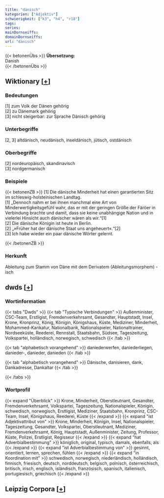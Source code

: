 ```yaml
---
title: "dänisch"
kategorien: ["Adjektiv"]
schwierigkeit: ["k3", "h4", "r18"]
tags:
series:
mainDornseiffs:
domainDornseiffs:
url: "dänisch"
---
```


{{< betonenÜbs >}}
**Übersetzung:**  
Danish  
{{< /betonenÜbs >}}

## Wiktionary [[+](https://de.wiktionary.org/wiki/dänisch)]

### Bedeutungen
[1] zum Volk der Dänen gehörig  
[2] zu Dänemark gehörig  
[3] nicht steigerbar: zur Sprache Dänisch gehörig  

### Unterbegriffe
[2, 3] altdänisch, neudänisch, inseldänisch, jütisch, ostdänisch  

### Oberbegriffe
[2] nordeuropäisch, skandinavisch  
[3] nordgermanisch  

### Beispiele
{{< betonenZB >}}
[1] Die dänische Minderheit hat einen garantierten Sitz im schleswig-holsteinischen Landtag.  
[1] „Dennoch nahm er bei ihnen manchmal eine Art von Minderwertigkeitsgefühl wahr, das er mit der geringen Größe der Färöer in Verbindung brachte und damit, dass sie keine unabhängige Nation und in vielerlei Hinsicht auch dänischer wären als wir.“[1]  
[2] Die dänische Königin ist heute in Berlin.  
[2] „»Früher hat der dänische Staat uns angeheuert«.“[2]  
[3] Ich habe wieder ein paar dänische Wörter gelernt.  

{{< /betonenZB >}}
### Herkunft
Ableitung zum Stamm von Däne mit dem Derivatem (Ableitungsmorphem) -isch  



## dwds [[+](https://www.dwds.de/wb/dänisch)]

### Wortinformation
{{< tabs "Dwds" >}}
{{< tab "Typische Verbindungen" >}}
Außenminister, CSC-Team, Erstligist, Fremdenverkehrsamt, Gesandter, Hauptstadt, Insel, Krone, Kronprinz, König, Königin, Königshaus, Küste, Mediziner, Minderheit, Mohammed-Karikatur, Nationalbank, Nationalspieler, Nationaltrainer, Nordseeküste, Reederei, Rennstall, Staatsbahn, Südsee, Tageszeitung, Volkspartei, holländisch, norwegisch, schwedisch
{{< /tab >}}

{{< tab "alphabetisch vorangehend" >}}
daniederwerfen, daniederliegen, danieder-, danieder, danieden
{{< /tab >}}

{{< tab "alphabetisch vorangehend" >}}
Dänische, danisieren, dank, Dankadresse, Dankaltar
{{< /tab >}}

{{< /tabs >}}

### Wortprofil
{{< expand "Überblick" >}} Krone, Minderheit, Oberstleutnant, Gesandter, Fremdenverkehrsamt, Volkspartei, Tageszeitung, Nationalspieler, Königin, schwedisch, norwegisch, Erstligist, Mediziner, Staatsbahn, Kronprinz, CSC-Team, Insel, Königshaus, Reederei, Küste {{< /expand >}}
{{< expand "ist Adjektivattribut von" >}} Krone, Minderheit, Königin, Insel, Nationalspieler, Tageszeitung, Gesandter, Volkspartei, Oberstleutnant, Mediziner, Fremdenverkehrsamt, König, Hauptstadt, Außenminister, Zeitung, Professor, Küste, Polizei, Erstligist, Regisseur {{< /expand >}}
{{< expand "hat Adverbialbestimmung" >}} königlich, original, typisch, damals, ebenfalls, als {{< /expand >}}
{{< expand "ist Adverbialbestimmung von" >}} gesinnt, orientiert, lernen, sprechen, fühlen {{< /expand >}}
{{< expand "in Koordination mit" >}} schwedisch, norwegisch, niederländisch, holländisch, finnisch, friesisch, deutsch, norddeutsch, belgisch, polnisch, österreichisch, britisch, irisch, englisch, isländisch, französisch, spanisch, italienisch, portugiesisch, griechisch {{< /expand >}}

## Leipzig Corpora [[+](https://corpora.uni-leipzig.de/en/res?word=dänisch&corpusId=deu_newscrawl-public_2018)]

